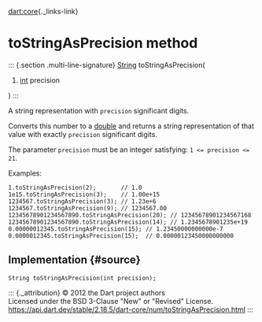 [dart:core](../../dart-core/dart-core-library){._links-link}

toStringAsPrecision method
==========================

::: {.section .multi-line-signature}
[String](../string-class) toStringAsPrecision(

1.  [int](../int-class) precision

)
:::

A string representation with `precision` significant digits.

Converts this number to a [double](../double-class) and returns a string
representation of that value with exactly `precision` significant
digits.

The parameter `precision` must be an integer satisfying:
`1 <= precision <= 21`.

Examples:

``` {.language-dart data-language="dart"}
1.toStringAsPrecision(2);       // 1.0
1e15.toStringAsPrecision(3);    // 1.00e+15
1234567.toStringAsPrecision(3); // 1.23e+6
1234567.toStringAsPrecision(9); // 1234567.00
12345678901234567890.toStringAsPrecision(20); // 12345678901234567168
12345678901234567890.toStringAsPrecision(14); // 1.2345678901235e+19
0.00000012345.toStringAsPrecision(15); // 1.23450000000000e-7
0.0000012345.toStringAsPrecision(15);  // 0.00000123450000000000
```

Implementation {#source}
--------------

``` {.language-dart data-language="dart"}
String toStringAsPrecision(int precision);
```

::: {._attribution}
© 2012 the Dart project authors\
Licensed under the BSD 3-Clause \"New\" or \"Revised\" License.\
<https://api.dart.dev/stable/2.18.5/dart-core/num/toStringAsPrecision.html>
:::
